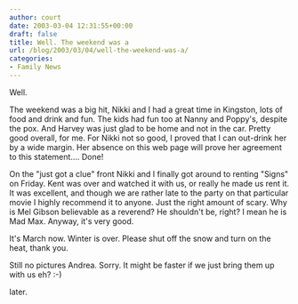 ```yaml
---
author: court
date: 2003-03-04 12:31:55+00:00
draft: false
title: Well. The weekend was a
url: /blog/2003/03/04/well-the-weekend-was-a/
categories:
- Family News
---
```


Well.

The weekend was a big hit, Nikki and I had a great time in Kingston, lots of food and drink and fun.  The kids had fun too at Nanny and Poppy's, despite the pox.  And Harvey was just glad to be home and not in the car.  Pretty good overall, for me.  For Nikki not so good, I proved that I can out-drink her by a wide margin.  Her absence on this web page will prove her agreement to this statement....  Done!

On the "just got a clue" front Nikki and I finally got around to renting "Signs" on Friday.  Kent was over and watched it with us, or really he made us rent it.  It was excellent, and though we are rather late to the party on that particular movie I highly recommend it to anyone.  Just the right amount of scary.  Why is Mel Gibson believable as a reverend?  He shouldn't be, right?  I mean he is Mad Max.  Anyway, it's very good.

It's March now.  Winter is over.  Please shut off the snow and turn on the heat, thank you.

Still no pictures Andrea.  Sorry.  It might be faster if we just bring them up with us eh?  :-)

later.
